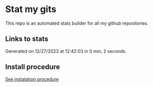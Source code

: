 # Stat my gits

This repo is an automated stats builder for all my github repositories.

## Links to stats


Generated on 12/27/2023 at 12:42:03 in 0 min, 2 seconds.

## Install procedure

[See instalation procedure](./src/install.md)
